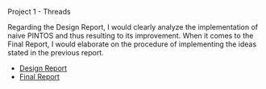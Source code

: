 Project 1 - Threads

Regarding the Design Report, I would clearly analyze the implementation of naive PINTOS and thus resulting to its improvement. When it comes to the Final Report, I would elaborate on the procedure of implementing the ideas stated in the previous report. 


* [Design Report](https://github.com/khaukhau/PINTOS-Project/blob/Project-1/Khau-Lien-Kiet-49004033_Nguyen-Duong-Tung-49004034-DESIGN-REPORT-1.pdf)
* [Final Report](https://github.com/khaukhau/PINTOS-Project/blob/Project-1/Khau%20Lien%20Kiet%20-%2049004033_final%20report.pdf)
